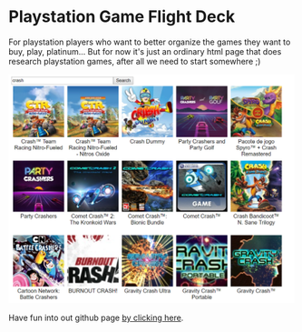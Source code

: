 # Playstation Game Flight Deck

For playstation players who want to better organize the games they want to buy, play, platinum... But for now it's just an ordinary html page that does research playstation games, after all we need to start somewhere ;)

![How it look likes](playstation-search.png)

Have fun into out github page [by clicking here](https://lordazzi.github.io/playstation-game-flight-deck/?q=crash).
